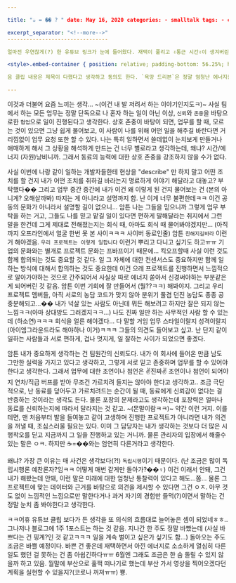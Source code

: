 ```yaml
---

title: "☕️ = �� ? " date: May 16, 2020 categories: - smalltalk tags: - comments: true published: false

excerpt_separator: "<!--more-->"
--------------------------------

얼마전 우연찮게(?) 한 유튜브 링크가 눈에 들어왔다. 재택이 풀리고 ✌️통근 시간✌️이 생겨버린 탓에 요즘은 줍줍한 링크를 모아뒀다가 통근길에 시청하곤 하는데, 예전에는 e-book을 읽었지만 뭐랄까 다시 돌아온 프로 환승러이기 때문에 내가 주로 읽는 책의 장르와 환경이 맞지 않다고 판단이 들어서(?) 요즘엔 책도 종이책을 구매하고 주말이나 퇴근 시간을 노리고 있다...�� ~(네 다음 변명ㅇㅇㅋ)~ 암튼, 클립은 스타트업 패스트트랙아시아의 창업자 박지웅 대표의 이야기 `고상한 꿈보다 솔직한 욕망이 돈을 버는 이유` 였음.<!--more-->

<style>.embed-container { position: relative; padding-bottom: 56.25%; height: 0; overflow: hidden; max-width: 100%; } .embed-container iframe, .embed-container object, .embed-container embed { position: absolute; top: 0; left: 0; width: 100%; height: 100%; }</style><iframe src='https://youtu.be/0nX9Vc7JoT8' frameborder='0' allowfullscreen></iframe>

음 클립 내용은 제목이 다했다고 생각하고 동의도 한다. `욕망 드리븐`은 정말 엄청난 에너지를 가져다 줄 수 있다고 생각하기 때문에... 암튼 그건 그거고, 난 영상을 보면서 회의 문화나 보고 문화에 대한 생각이 슉 스쳐갔다. 뭐랄까 나는 운 좋게(?) 한번도 상하 위계질서가 뚜렷한 집단에서 근무한 적이 없는데, 지금도 수평적인 문화를 중시하는 조직이고 그 전에도 그랬다. 근데 요즘엔 이게 쥬니어와 시니어가 혼재되어있는 조직에서 수평적이기만 할 수 있을까? 수평적인 문화가 쉬울까? 싶기도 함... 현실적으로다가... 그리고 그런 문화에 익숙지 않은 관리자가 왔을때ㅋㅋㅋ(올 수는 있긴 할까?) 그 조직은 어떻게 수평을 이룰까도 궁금하고...

---
```


이것과 더불어 요즘 느끼는 생각... ~(이건 내 발 저려서 하는 이야기인지도ㅋ)~ 사실 팀에서 하는 모든 업무는 정말 단독으로 나 혼자 하는 일이 아닌 이상, `신뢰`와 `존중`을 바탕으로한 `협업`으로 일이 진행된다고 생각한다. 상호 존중이 바탕이 되면, 업무를 할 때, 모르는 것이 있으면 그냥 쉽게 물어보고, 이 사람이 나를 위해 어떤 일을 해주길 바란다면 거리낌없이 업무 요청 또한 할 수 있다. 나는 특히 일하면서 쓸데없이 눈치보게 만들거나 애매하게 해서 그 상황을 해석하게 만드는 건 너무 별로라고 생각하는데, 왜냐? 시간/에너지 (자원)낭비니까. 그래서 동료의 능력에 대한 상호 존중을 강조하지 않을 수가 없다.

사실 이번에 나랑 같이 일하는 개발자들한테 현상을 "describe" 만 하지 말고 어떤 조치를 할 건지 내가 어떤 조치를 취하길 바라는지 명료하게 이야기 해달라고 대놓고? 부탁했다�� 그리고 업무 중간 중간에 내가 이건 왜 이렇게 된 건지 물어보는 건 (본의 아니게? 오해살까봐) 따지는 게 아니라고 설명까지 함. 난 이게 너무 불편한데ㅋㅋ 이건 공동의 문화가 아니라서 설명할 길이 없으니... 암튼 나는 그들을 믿으니까 그렇게 업무 부탁을 하는 거고, 그들도 나를 믿고 맡길 일이 있다면 편하게 말해달라는 취지에서 그런 말을 한건데 그게 제대로 전해졌는지는 회식 때, 아마도 회식 때 물어봐야겠지만... (아직까지 오프라인에서 얼굴 한번 못 본 사이ㅋㅋㅋ 사이버 동료인줄) 암튼 `친해지길바라` 이런 거 해야겠음. `우리 프로젝트는 이렇게 일합니다` 이런거 뿌리고 다니고 싶기도 하고ㅠㅠ 기업의 문화와는 별개로 프로젝트 문화는 프바프이기 때문에... 킥오프할때 사실 이런 것도 함께 합의되는 것도 중요할 것 같다. 일 그 자체에 대한 컨센서스도 중요하지만 함께 일하는 방식에 대해서 합의하는 것도 중요한데 이건 으레 프로젝트를 진행하면서 느낌적으로 알아가야하는 것으로 간주되어서 사실상 따로 에너지 쏟아서 신경써야하는 부분같은 게 되어버린 것 같음. 암튼 이번 기회에 잘 만들어서 (뭘??ㅋㅋ) 해봐야지. 그리고 우리 프로젝트 멤버들, 아직 서로의 농담 코드가 맞지 않아 분위기 풀겸 던진 농담도 종종 공중분해되고...�� 내가 넉살 있는 사람도 아닌데 뭐든 해보려고 하지만 잘은 되지 않는 느낌ㅋㅋ(아마 상대방도 그러겠지ㅋㅋ...) 나도 진짜 일만 하는 사무적인 사람 할 수 있는데 (하소연)ㅋㅋㅋ 회식을 얼른 해야겠다... 다 말할 거임 업무 스타일이랄지 성격이랄지(아이엠그라운드라도 해야하나 이거)ㅋㅋㅋ 그들의 의견도 들어보고 싶고. 난 단지 같이 일하는 사람들과 서로 편하게, 겁나 멋지게, 일 잘하는 사이가 되었으면 좋겠다.

암튼 내가 중요하게 생각하는 건 팀원간의 신뢰도다. 내가 이 회사에 들어온 만큼 남도 그만한 실력을 가지고 있다고 생각하고, 그렇게 서로 믿고 존중하며 업무를 할 수 있어야 한다고 생각한다. 그래서 업무에 대한 조언이나 첨언은 ✌️진짜✌️ 조언이나 첨언이 되어야지 연차/직급 버프를 받아 무조건 가르치려 들지는 않아야 한다고 생각하고.. 조금 극단적으로, 난 동료를 덮어두고 가르치려드는 순간이 될 때, 동료에게 신뢰감이 없다는 걸 반증하는 것이라는 생각도 든다. 물론 포장의 문제라고도 생각하는데 포장력은 얼마나 동료를 신뢰하는지에 따라서 달라지는 것 같고. ~(몬말이람ㅋㅋ)~ 약간 이런 거지. 이를테면, 맨 처음부터 발을 들여놓고 같이 고생하며 진행한 프로젝트가 아니라면 내가 의견을 꺼낼 때, 조심스러울 필요는 있다. 이미 그 담당자는 내가 생각하는 것보다 더 많은 시행착오를 딛고 지금까지 그 일을 진행하고 있는 거니까. 물론 관리자의 입장에서 해줄수있는 말은 ㅇㅋ. 하지만 ☕️=��와는 엄연히 다른거라고 생각한다.

왜냐? 가장 큰 이유는 매 사건은 생각보다(?!) `독립시행`이기 때문이다. (난 조금은 많이 독립시행론 예찬론자?임ㅋㅋ 어떻게 매번 같게만 돌아가?��‍♀️) 이건 이래서 안돼, 그건 내가 해봤는데 안돼, 이런 말은 미래에 대한 엄청난 통찰력이 있다고 해도...쫌... 물론 그 프로젝트에 맞는 데이터와 근거를 바탕으로 의견을 제시할 수 있다면 그건 ㅇㅈ. 아무 것도 없이 느낌적인 느낌으로만 말한다거나 과거 자기의 경험만 들먹(?)이면서 말하는 건 정말 눈치 좀 봐야한다고 생각한다.

ㅋㅋ어휴 유튜브 클립 보다가 든 생각을 또 의식의 흐름대로 늘어놓은 셈이 되었네ㅎㅎ.. 그나저나 블로그에 1주 1포스트는 하는 것 같음. 지나간 한 주도 정말 바빴는데 (사실 바쁘다는 건 핑계?인 것 같고ㅋㅋㅋ 일을 계속 벌이고 싶은가 싶기도 함...) 돌아오는 주도 조금은 바쁠 예정이다. 바쁜 건 좋은데 재택하면서 아낀 에너지로 소소하게 열심히 다른 일도 했던 걸 못하는 건 좀 아쉽긴하다ㅠㅠ 6월엔 그래도 조금은 한 숨 돌릴 수 있지 않을까 하고 있음. 월말에 부산으로 훌쩍 떠나기로 했는데 부산 가서 영상을 찍어오겠다던 계획을 실현할 수 있을지?(코로나 꺼져ㅠㅠ) 뿅.
